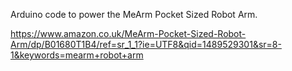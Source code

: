 Arduino code to power the MeArm Pocket Sized Robot Arm.

https://www.amazon.co.uk/MeArm-Pocket-Sized-Robot-Arm/dp/B01680T1B4/ref=sr_1_1?ie=UTF8&qid=1489529301&sr=8-1&keywords=mearm+robot+arm
